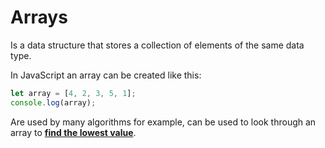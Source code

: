 # Arrays

Is a data structure that stores a collection of elements of the same data type.

In JavaScript an array can be created like this:

```javascript
let array = [4, 2, 3, 5, 1];
console.log(array);
```

Are used by many algorithms for example, can be used to look through an array to [**find the lowest value**](./lowest.js).
